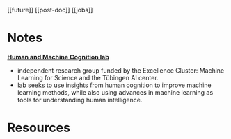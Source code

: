 [[future]]
[[post-doc]]
[[jobs]]

# Notes
**[Human and Machine Cognition lab](https://hmc-lab.com/)**
- independent research group funded by the Excellence Cluster: Machine Learning for Science and the Tübingen AI center.
- lab seeks to use insights from human cognition to improve machine learning methods, while also using advances in machine learning as tools for understanding human intelligence.



# Resources
